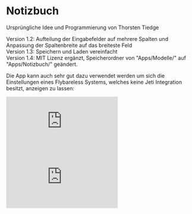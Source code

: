 # Notizbuch

Ursprüngliche Idee und Programmierung von Thorsten Tiedge 

Version 1.2: Aufteilung der Eingabefelder auf mehrere Spalten und Anpassung der Spaltenbreite auf das breiteste Feld  
Version 1.3: Speichern und Laden vereinfacht  
Version 1.4: MIT Lizenz ergänzt, Speicherordner von "Apps/Modelle/" auf "Apps/Notizbuch/" geändert.    

Die App kann auch sehr gut dazu verwendet werden um sich die Einstellungen eines Flybareless Systems,
welches keine Jeti Integration besitzt,
anzeigen zu lassen:

![TDF](https://github.com/ribid1/Notizbuch/blob/master/Notizbuch-img/TDF.pgn)  
![T-Rex](https://github.com/ribid1/Notizbuch/blob/master/Notizbuch-img/T-Rex.pgn)  
